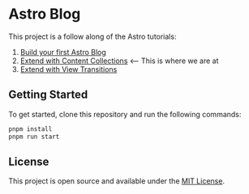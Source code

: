 # Astro Blog

This project is a follow along of the Astro tutorials:
1. [Build your first Astro Blog](https://docs.astro.build/en/tutorial/0-introduction/)
2. [Extend with Content Collections](https://docs.astro.build/en/tutorials/add-content-collections/)     <-- This is where we are at
3. [Extend with View Transitions](https://docs.astro.build/en/tutorials/add-view-transitions/)

## Getting Started
To get started, clone this repository and run the following commands:

```bash
pnpm install
pnpm run start
```

## License
This project is open source and available under the [MIT License](LICENSE).